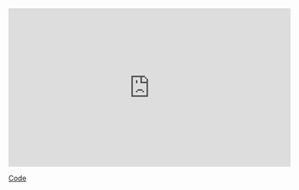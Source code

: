 <iframe width="560" height="315" src="https://www.youtube.com/embed/Ymo8UoZXCBQ" frameborder="0" allow="accelerometer; autoplay; encrypted-media; gyroscope; picture-in-picture" allowfullscreen></iframe>

[Code](https://github.com/krishnac7/PianotilesBot)